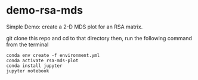 # demo-rsa-mds

Simple Demo: create a 2-D MDS plot for an RSA matrix.


git clone this repo and cd to that directory
then, run the following command from the terminal

```
conda env create -f environment.yml
conda activate rsa-mds-plot
conda install jupyter
jupyter notebook
```
